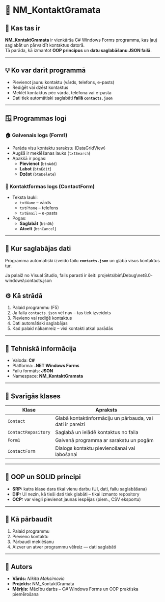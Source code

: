 # 📘 NM_KontaktGramata

## 🧭 Kas tas ir
**NM_KontaktGramata** ir vienkārša C# Windows Forms programma, kas ļauj saglabāt un pārvaldīt kontaktus datorā.  
Tā parāda, kā izmantot **OOP principus** un **datu saglabāšanu JSON failā**.

---

## 💡 Ko var darīt programmā
- Pievienot jaunu kontaktu (vārds, telefons, e-pasts)
- Rediģēt vai dzēst kontaktus
- Meklēt kontaktus pēc vārda, telefona vai e-pasta
- Dati tiek automātiski saglabāti **failā `contacts.json`**

---

## 🪟 Programmas logi
### 🏠 Galvenais logs (Form1)
- Parāda visu kontaktu sarakstu (DataGridView)
- Augšā ir meklēšanas lauks (`txtSearch`)
- Apakšā ir pogas:
  - **Pievienot** (`btnAdd`)
  - **Labot** (`btnEdit`)
  - **Dzēst** (`btnDelete`)

### 📝 Kontaktformas logs (ContactForm)
- Teksta lauki:
  - `txtName` – vārds
  - `txtPhone` – telefons
  - `txtEmail` – e-pasts
- Pogas:
  - **Saglabāt** (`btnOk`)
  - **Atcelt** (`btnCancel`)

---

## 💾 Kur saglabājas dati
Programma automātiski izveido failu **`contacts.json`** un glabā visus kontaktus tur.

Ja palaiž no Visual Studio, fails parasti ir šeit: projekts\bin\Debug\net8.0-windows\contacts.json

## ⚙️ Kā strādā
1. Palaid programmu (F5)
2. Ja faila `contacts.json` vēl nav – tas tiek izveidots
3. Pievieno vai rediģē kontaktus
4. Dati automātiski saglabājas
5. Kad palaid nākamreiz – visi kontakti atkal parādās

---

## 🧠 Tehniskā informācija
- Valoda: **C#**
- Platforma: **.NET Windows Forms**
- Failu formāts: **JSON**
- Namespace: **NM_KontaktGramata**

---

## 🔧 Svarīgās klases
| Klase | Apraksts |
|-------|-----------|
| `Contact` | Glabā kontaktinformāciju un pārbauda, vai dati ir pareizi |
| `ContactRepository` | Saglabā un ielādē kontaktus no faila |
| `Form1` | Galvenā programma ar sarakstu un pogām |
| `ContactForm` | Dialogs kontaktu pievienošanai vai labošanai |

---

## 🧩 OOP un SOLID principi
- **SRP:** katra klase dara tikai vienu darbu (UI, dati, failu saglabāšana)
- **DIP:** UI nezin, kā tieši dati tiek glabāti – tikai izmanto repository
- **OCP:** var viegli pievienot jaunas iespējas (piem., CSV eksportu)

---

## 🧪 Kā pārbaudīt
1. Palaid programmu  
2. Pievieno kontaktu  
3. Pārbaudi meklēšanu  
4. Aizver un atver programmu vēlreiz — dati saglabāti

---

## 👤 Autors
- **Vārds:** *Nikita Maksimovic*  
- **Projekts:** NM_KontaktGramata  
- **Mērķis:** Mācību darbs – C# Windows Forms un OOP praktiska piemērošana

